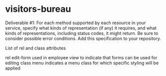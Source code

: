 visitors-bureau
===============
Deliverable #1: For each method supported by each resource in your service, specify what kinds of representation (if any) it requires, and what kinds of representations, including status codes, it might return. Be sure to consider possible error conditions. Add this specification to your repository.

List of rel and class attributes

rel
    edit-form
    used in employee view to indicate that forms can be used for editing
class
    menu
    indicates a menu class for which specific styling will be applied
    
    

